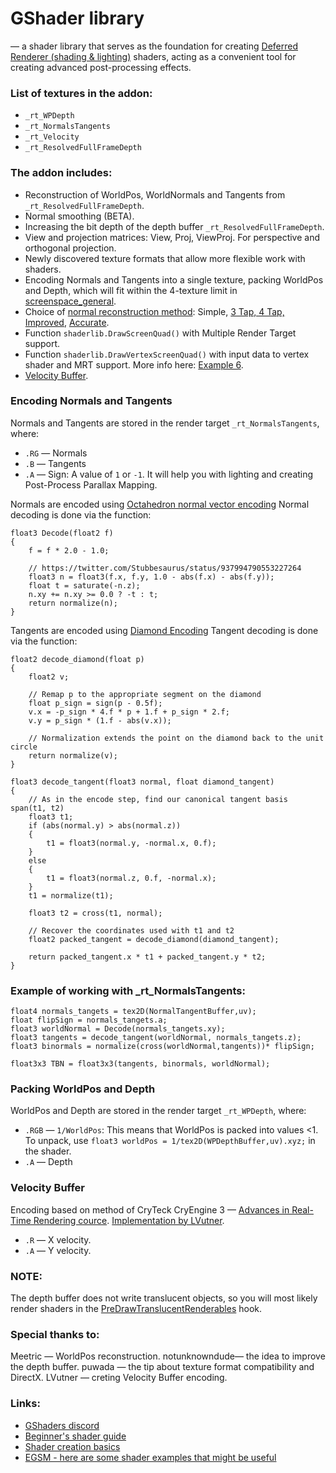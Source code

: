 # GShader library
— a shader library that serves as the foundation for creating [Deferred Renderer (shading & lighting)](https://developer.valvesoftware.com/wiki/Deferred_renderer) shaders, acting as a convenient tool for creating advanced post-processing effects.

### List of textures in the addon:
*  `_rt_WPDepth`
* `_rt_NormalsTangents`
* `_rt_Velocity`
* `_rt_ResolvedFullFrameDepth`

### The addon includes:
* Reconstruction of WorldPos, WorldNormals and Tangents from `_rt_ResolvedFullFrameDepth`.
* Normal smoothing (BETA).
* Increasing the bit depth of the depth buffer `_rt_ResolvedFullFrameDepth`.
* View and projection matrices: View, Proj, ViewProj. For perspective and orthogonal projection.
* Newly discovered texture formats that allow more flexible work with shaders.
* Encoding Normals and Tangents into a single texture, packing WorldPos and Depth, which will fit within the 4-texture limit in [screenspace_general](https://developer.valvesoftware.com/wiki/Screenspace_General).
* Choice of [normal reconstruction method](https://wickedengine.net/2019/09/improved-normal-reconstruction-from-depth/): Simple, [3 Tap, 4 Tap, Improved](https://gist.github.com/bgolus/a07ed65602c009d5e2f753826e8078a0), [Accurate](https://atyuwen.github.io/posts/normal-reconstruction/).
* Function `shaderlib.DrawScreenQuad()` with Multiple Render Target support.
* Function `shaderlib.DrawVertexScreenQuad()` with input data to vertex shader and MRT support. More info here: [Example 6](https://github.com/meetric1/gmod_shader_guide/blob/main/lua/autorun/client/shader_examples.lua).
* [Velocity Buffer](https://developer.nvidia.com/gpugems/gpugems3/part-iv-image-effects/chapter-27-motion-blur-post-processing-effect).

### Encoding Normals and Tangents
Normals and Tangents are stored in the render target `_rt_NormalsTangents`, where:
* `.RG` — Normals
* `.B`  — Tangents
* `.A` — Sign: A value of `1` or `-1`. It will help you with lighting and creating Post-Process Parallax Mapping.

Normals are encoded using [Octahedron normal vector encoding](https://knarkowicz.wordpress.com/2014/04/16/octahedron-normal-vector-encoding/)
Normal decoding is done via the function:
```hlsl
float3 Decode(float2 f)
{
    f = f * 2.0 - 1.0;

    // https://twitter.com/Stubbesaurus/status/937994790553227264
    float3 n = float3(f.x, f.y, 1.0 - abs(f.x) - abs(f.y));
    float t = saturate(-n.z);
    n.xy += n.xy >= 0.0 ? -t : t;
    return normalize(n);
}
```
Tangents are encoded using [Diamond Encoding](url=https://www.jeremyong.com/graphics/2023/01/09/tangent-spaces-and-diamond-encoding/)
Tangent decoding is done via the function:
```hlsl
float2 decode_diamond(float p)
{
    float2 v;

    // Remap p to the appropriate segment on the diamond
    float p_sign = sign(p - 0.5f);
    v.x = -p_sign * 4.f * p + 1.f + p_sign * 2.f;
    v.y = p_sign * (1.f - abs(v.x));

    // Normalization extends the point on the diamond back to the unit circle
    return normalize(v);
}

float3 decode_tangent(float3 normal, float diamond_tangent)
{
    // As in the encode step, find our canonical tangent basis span(t1, t2)
    float3 t1;
    if (abs(normal.y) > abs(normal.z))
    {
        t1 = float3(normal.y, -normal.x, 0.f);
    }
    else
    {
        t1 = float3(normal.z, 0.f, -normal.x);
    }
    t1 = normalize(t1);

    float3 t2 = cross(t1, normal);

    // Recover the coordinates used with t1 and t2
    float2 packed_tangent = decode_diamond(diamond_tangent);

    return packed_tangent.x * t1 + packed_tangent.y * t2;
}
```

### Example of working with  _rt_NormalsTangents:
```hlsl
float4 normals_tangets = tex2D(NormalTangentBuffer,uv);
float flipSign = normals_tangets.a;
float3 worldNormal = Decode(normals_tangets.xy);
float3 tangents = decode_tangent(worldNormal, normals_tangets.z);
float3 binormals = normalize(cross(worldNormal,tangents))* flipSign;

float3x3 TBN = float3x3(tangents, binormals, worldNormal);
```

### Packing WorldPos and Depth
WorldPos and Depth are stored in the render target `_rt_WPDepth`, where:
* `.RGB` — `1/WorldPos`: This means that WorldPos is packed into values <1. To unpack, use `float3 worldPos = 1/tex2D(WPDepthBuffer,uv).xyz;` in the shader.
* `.A` — Depth

### Velocity Buffer
Encoding based on method of CryTeck CryEngine 3 — [Advances in Real-Time Rendering cource](https://advances.realtimerendering.com/s2013/index.html). [Implementation by LVutner](https://github.com/Akabenko/GShader-library/blob/main/shadersrc/common_velocity_encoding.h).
* `.R` — X velocity.
* `.A` — Y velocity.

### NOTE:
 The depth buffer does not write translucent objects, so you will most likely render shaders in the [PreDrawTranslucentRenderables](url=https://wiki.facepunch.com/gmod/GM:PreDrawTranslucentRenderables) hook.

### Special thanks to:
Meetric — WorldPos reconstruction.
notunknowndude— the idea to improve the depth buffer.
puwada — the tip about texture format compatibility and DirectX.
LVutner  — creting Velocity Buffer encoding.

### Links:
* [GShaders discord](https://discord.gg/tV6X2Cgjuk)
* [Beginner's shader guide](https://github.com/ficool2/sdk_screenspace_shaders)
* [Shader creation basics](https://github.com/meetric1/gmod_shader_guide/tree/main)
* [EGSM - here are some shader examples that might be useful](https://github.com/devonium/EGSM/wiki/example_shaders)


